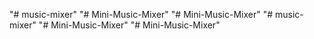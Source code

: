 "# music-mixer" 
"# Mini-Music-Mixer" 
"# Mini-Music-Mixer" 
"# music-mixer" 
"# Mini-Music-Mixer" 
"# Mini-Music-Mixer" 
